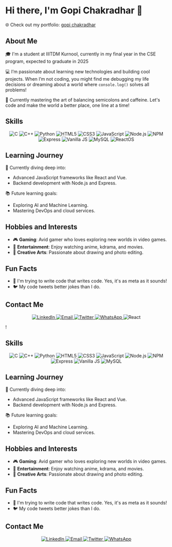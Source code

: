 # Hi there, I'm Gopi Chakradhar 👋
🌐 Check out my portfolio: [gopi chakradhar](https://gopi-chakradhar.vercel.app/)

## About Me
🎓 I'm a student at IIITDM Kurnool, currently in my final year in the CSE program, expected to graduate in 2025 

💻 I’m passionate about learning new technologies and building cool projects. When I’m not coding, you might find me debugging my life decisions or dreaming about a world where `console.log()` solves all problems!

🌱 Currently mastering the art of balancing semicolons and caffeine. Let's code and make the world a better place, one line at a time!

## Skills

<p align="center">
  <img src="https://img.shields.io/badge/C-00599C?style=for-the-badge&logo=c&logoColor=white" alt="C"/>
  <img src="https://img.shields.io/badge/C++-00599C?style=for-the-badge&logo=c%2B%2B&logoColor=white" alt="C++"/>
  <img src="https://img.shields.io/badge/Python-3776AB?style=for-the-badge&logo=python&logoColor=white" alt="Python"/>
  <img src="https://img.shields.io/badge/HTML5-E34F26?style=for-the-badge&logo=html5&logoColor=white" alt="HTML5"/>
  <img src="https://img.shields.io/badge/CSS3-1572B6?style=for-the-badge&logo=css3&logoColor=white" alt="CSS3"/>
  <img src="https://img.shields.io/badge/JavaScript-F7DF1E?style=for-the-badge&logo=javascript&logoColor=black" alt="JavaScript"/>
  <img src="https://img.shields.io/badge/Node.js-339933?style=for-the-badge&logo=node.js&logoColor=white" alt="Node.js"/>
  <img src="https://img.shields.io/badge/NPM-CB3837?style=for-the-badge&logo=npm&logoColor=white" alt="NPM"/>
  <img src="https://img.shields.io/badge/Express-000000?style=for-the-badge&logo=express&logoColor=white" alt="Express"/>
  <img src="https://img.shields.io/badge/Vanilla%20JS-F7DF1E?style=for-the-badge&logo=javascript&logoColor=black" alt="Vanilla JS"/>
  <img src="https://img.shields.io/badge/MySQL-4479A1?style=for-the-badge&logo=mysql&logoColor=white" alt="MySQL"/>
  <img src="https://img.shields.io/badge/react%20os-0088CC?style=for-the-badge&logo=reactos&logoColor=white" alt="ReactOS"/>

</p>

## Learning Journey

🚀 Currently diving deep into:
- Advanced JavaScript frameworks like React and Vue.
- Backend development with Node.js and Express.

📚 Future learning goals:
- Exploring AI and Machine Learning.
- Mastering DevOps and cloud services.

## Hobbies and Interests

- 🎮 **Gaming**: Avid gamer who loves exploring new worlds in video games.
- 🎥 **Entertainment**: Enjoy watching anime, kdrama, and movies.
- 🎨 **Creative Arts**: Passionate about drawing and photo editing.

## Fun Facts

- 🤖 I'm trying to write code that writes code. Yes, it's as meta as it sounds!
- 🐦 My code tweets better jokes than I do.

## Contact Me

<p align="center">
  <a href="https://in.linkedin.com/in/gopi-chakradhar-46aa06200">
    <img src="https://img.shields.io/badge/LinkedIn-0077B5?style=for-the-badge&logo=linkedin&logoColor=white" alt="LinkedIn"/>
  </a>
  <a href="mailto:pandug771@gmail.com">
    <img src="https://img.shields.io/badge/Email-D14836?style=for-the-badge&logo=gmail&logoColor=white" alt="Email"/>
  </a>
  <a href="https://x.com/chakradhar_gopi">
    <img src="https://img.shields.io/badge/Twitter-1DA1F2?style=for-the-badge&logo=twitter&logoColor=white" alt="Twitter"/>
  </a>
  <a href="https://wa.me/916302511822">
    <img src="https://img.shields.io/badge/WhatsApp-25D366?style=for-the-badge&logo=whatsapp&logoColor=white" alt="WhatsApp"/>
  </a>
  <img src="https://img.shields.io/badge/React-61DAFB?style=for-the-badge&logo=react&logoColor=black" alt="React"/>

</p>
!

## Skills

<p align="center">
  <img src="https://img.shields.io/badge/C-00599C?style=for-the-badge&logo=c&logoColor=white" alt="C"/>
  <img src="https://img.shields.io/badge/C++-00599C?style=for-the-badge&logo=c%2B%2B&logoColor=white" alt="C++"/>
  <img src="https://img.shields.io/badge/Python-3776AB?style=for-the-badge&logo=python&logoColor=white" alt="Python"/>
  <img src="https://img.shields.io/badge/HTML5-E34F26?style=for-the-badge&logo=html5&logoColor=white" alt="HTML5"/>
  <img src="https://img.shields.io/badge/CSS3-1572B6?style=for-the-badge&logo=css3&logoColor=white" alt="CSS3"/>
  <img src="https://img.shields.io/badge/JavaScript-F7DF1E?style=for-the-badge&logo=javascript&logoColor=black" alt="JavaScript"/>
  <img src="https://img.shields.io/badge/Node.js-339933?style=for-the-badge&logo=node.js&logoColor=white" alt="Node.js"/>
  <img src="https://img.shields.io/badge/NPM-CB3837?style=for-the-badge&logo=npm&logoColor=white" alt="NPM"/>
  <img src="https://img.shields.io/badge/Express-000000?style=for-the-badge&logo=express&logoColor=white" alt="Express"/>
  <img src="https://img.shields.io/badge/Vanilla%20JS-F7DF1E?style=for-the-badge&logo=javascript&logoColor=black" alt="Vanilla JS"/>
  <img src="https://img.shields.io/badge/MySQL-4479A1?style=for-the-badge&logo=mysql&logoColor=white" alt="MySQL"/>
</p>

## Learning Journey

🚀 Currently diving deep into:
- Advanced JavaScript frameworks like React and Vue.
- Backend development with Node.js and Express.

📚 Future learning goals:
- Exploring AI and Machine Learning.
- Mastering DevOps and cloud services.

## Hobbies and Interests

- 🎮 **Gaming**: Avid gamer who loves exploring new worlds in video games.
- 🎥 **Entertainment**: Enjoy watching anime, kdrama, and movies.
- 🎨 **Creative Arts**: Passionate about drawing and photo editing.

## Fun Facts

- 🤖 I'm trying to write code that writes code. Yes, it's as meta as it sounds!
- 🐦 My code tweets better jokes than I do.

## Contact Me

<p align="center">
  <a href="https://in.linkedin.com/in/gopi-chakradhar-46aa06200">
    <img src="https://img.shields.io/badge/LinkedIn-0077B5?style=for-the-badge&logo=linkedin&logoColor=white" alt="LinkedIn"/>
  </a>
  <a href="mailto:pandug771@gmail.com">
    <img src="https://img.shields.io/badge/Email-D14836?style=for-the-badge&logo=gmail&logoColor=white" alt="Email"/>
  </a>
  <a href="https://x.com/chakradhar_gopi">
    <img src="https://img.shields.io/badge/Twitter-1DA1F2?style=for-the-badge&logo=twitter&logoColor=white" alt="Twitter"/>
  </a>
  <a href="https://wa.me/916302511822">
    <img src="https://img.shields.io/badge/WhatsApp-25D366?style=for-the-badge&logo=whatsapp&logoColor=white" alt="WhatsApp"/>
  </a>
</p>
